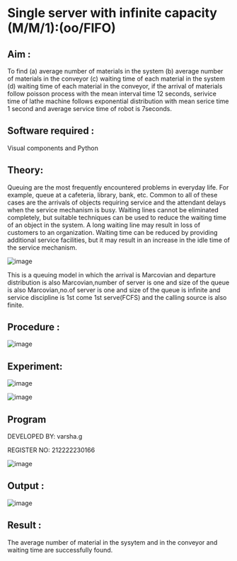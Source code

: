 # Single server with infinite capacity (M/M/1):(oo/FIFO)
## Aim :
To find (a) average number of materials in the system (b) average number of materials in the conveyor (c) waiting time of each material in the system (d) waiting time of each material in the conveyor, if the arrival  of materials follow poisson process with the mean interval time 12 seconds, serivice time of lathe machine follows exponential distribution with mean serice time 1 second and average service time of robot is 7seconds.

## Software required :
Visual components and Python

## Theory:
Queuing are the most frequently encountered problems in everyday life. For example, queue at a cafeteria, library, bank, etc. Common to all of these cases are the arrivals of objects requiring service and the attendant delays when the service mechanism is busy. Waiting lines cannot be eliminated completely, but suitable techniques can be used to reduce the waiting time of an object in the system. A long waiting line may result in loss of customers to an organization. Waiting time can be reduced by providing additional service facilities, but it may result in an increase in the idle time of the service mechanism.

![image](https://github.com/varsha-2005/Single-server-infinite-capacity---Markov-Model/assets/119288183/8167adf7-18b1-45df-8e5f-e387b85a823a)


This is a queuing model in which the arrival is Marcovian and departure distribution is also Marcovian,number of server is one and size of the queue is also Marcovian,no.of server is one and size of the queue is infinite and service discipline is 1st come 1st serve(FCFS) and the calling source is also finite.

## Procedure :

![image](https://github.com/varsha-2005/Single-server-infinite-capacity---Markov-Model/assets/119288183/46e306a3-4d08-4124-93aa-532ff953ebe7)




## Experiment:

![image](https://github.com/varsha-2005/Single-server-infinite-capacity---Markov-Model/assets/119288183/a035253c-08fd-4c87-a166-79145009ba9d)

![image](https://github.com/varsha-2005/Single-server-infinite-capacity---Markov-Model/assets/119288183/30304187-000a-4734-83da-7e9c7fccc801)

 
## Program
DEVELOPED BY: varsha.g

REGISTER NO: 212222230166

![image](https://github.com/ramjan1729/Single-server-infinite-capacity---Markov-Model/assets/103921593/5f1fd58d-5929-4c51-89ea-4cef009e5bad)

## Output :

![image](https://github.com/varsha-2005/Single-server-infinite-capacity---Markov-Model/assets/119288183/45cf0f4e-1ecf-4812-ad23-4c21c6595e33)


## Result :
The average number of material in the sysytem and in the conveyor and waiting time are
successfully found.

